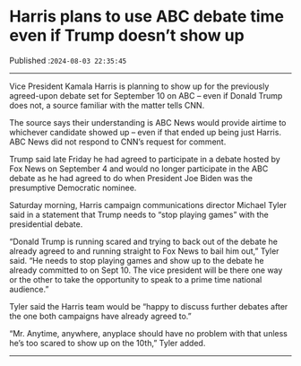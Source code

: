 # Harris plans to use ABC debate time even if Trump doesn’t show up

Published :`2024-08-03 22:35:45`

---

Vice President Kamala Harris is planning to show up for the previously agreed-upon debate set for September 10 on ABC – even if Donald Trump does not, a source familiar with the matter tells CNN.

The source says their understanding is ABC News would provide airtime to whichever candidate showed up – even if that ended up being just Harris. ABC News did not respond to CNN’s request for comment.

Trump said late Friday he had agreed to participate in a debate hosted by Fox News on September 4 and would no longer participate in the ABC debate as he had agreed to do when President Joe Biden was the presumptive Democratic nominee.

Saturday morning, Harris campaign communications director Michael Tyler said in a statement that Trump needs to “stop playing games” with the presidential debate.

“Donald Trump is running scared and trying to back out of the debate he already agreed to and running straight to Fox News to bail him out,” Tyler said. “He needs to stop playing games and show up to the debate he already committed to on Sept 10. The vice president will be there one way or the other to take the opportunity to speak to a prime time national audience.”

Tyler said the Harris team would be “happy to discuss further debates after the one both campaigns have already agreed to.”

“Mr. Anytime, anywhere, anyplace should have no problem with that unless he’s too scared to show up on the 10th,” Tyler added.

---

